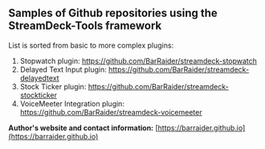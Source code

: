 ## Samples of Github repositories using the StreamDeck-Tools framework

List is sorted from basic to more complex plugins:
1. Stopwatch plugin: https://github.com/BarRaider/streamdeck-stopwatch
2. Delayed Text Input plugin: https://github.com/BarRaider/streamdeck-delayedtext
3. Stock Ticker plugin: https://github.com/BarRaider/streamdeck-stockticker
4. VoiceMeeter Integration plugin: https://github.com/BarRaider/streamdeck-voicemeeter


**Author's website and contact information:** [https://barraider.github.io](https://barraider.github.io)
